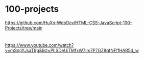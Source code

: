 # 100-projects
https://github.com/HuXn-WebDev/HTML-CSS-JavaScript-100-Projects/tree/main
#
https://www.youtube.com/watch?v=mSnpYJsaT9g&list=PLSDeUiTMfxW7lm7P7GZ8qtNFffHAR5d_w
